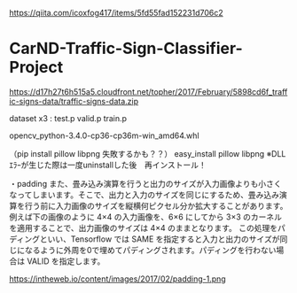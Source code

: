 https://qiita.com/icoxfog417/items/5fd55fad152231d706c2

# CarND-Traffic-Sign-Classifier-Project


https://d17h27t6h515a5.cloudfront.net/topher/2017/February/5898cd6f_traffic-signs-data/traffic-signs-data.zip

dataset x3 : test.p valid.p train.p


opencv_python-3.4.0-cp36-cp36m-win_amd64.whl


（pip install  pillow libpng 失敗するかも？？）
easy_install pillow libpng
※DLLｴﾗｰが生じた際は一度uninstallした後　再インストール！


・padding
また、畳み込み演算を行うと出力のサイズが入力画像よりも小さくなってしまいます。そこで、出力と入力のサイズを同じにするため、畳み込み演算を行う前に入力画像のサイズを縦横何ピクセル分か拡大することがあります。例えば下の画像のように 4×4 の入力画像を、6×6 にしてから 3×3 のカーネルを適用することで、出力画像のサイズは 4×4 のままとなります。
この処理をパディングといい、Tensorflow では SAME を指定すると入力と出力のサイズが同じになるように外周を0で埋めてパディングされます。パディングを行わない場合は VALID を指定します。

https://intheweb.io/content/images/2017/02/padding-1.png

